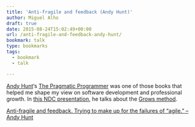 ```yaml
---
title: 'Anti-fragile and feedback (Andy Hunt)'
author: Miguel Alho
draft: true
date: 2015-08-24T15:02:49+00:00
url: /anti-fragile-and-feedback-andy-hunt/
bookmark: talk
type: bookmarks
tags:
  - bookmark
  - talk

---
```

<a href="http://andy.pragprog.com/" target="_blank">Andy Hunt</a>&#8216;s <a href="https://pragprog.com/the-pragmatic-programmer" target="_blank">The Pragmatic Programmer</a> was one of those books that helped me shape my view on software development and professional growth. In <a href="https://vimeo.com/131410262" target="_blank">this NDC presentation</a>, he talks about the <a href="http://growsmethod.com/" target="_blank">Grows method</a>.

<p class="js-clip_title">
  <a href="https://vimeo.com/131410262" target="_blank">Anti-fragile and feedback. Trying to make up for the failures of &#8220;agile.&#8221; &#8211; Andy Hunt</a>
</p>